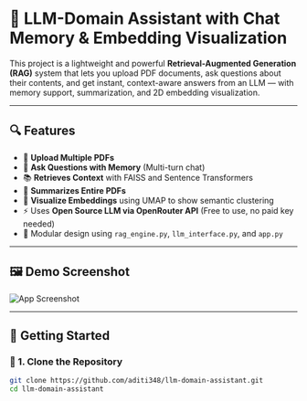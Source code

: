# 🤖 LLM-Domain Assistant with Chat Memory & Embedding Visualization

This project is a lightweight and powerful **Retrieval-Augmented Generation (RAG)** system that lets you upload PDF documents, ask questions about their contents, and get instant, context-aware answers from an LLM — with memory support, summarization, and 2D embedding visualization.

---

## 🔍 Features

- 📄 **Upload Multiple PDFs**
- 🧠 **Ask Questions with Memory** (Multi-turn chat)
- 📚 **Retrieves Context** with FAISS and Sentence Transformers
- 🧾 **Summarizes Entire PDFs**
- 🎯 **Visualize Embeddings** using UMAP to show semantic clustering
- ⚡ Uses **Open Source LLM via OpenRouter API** (Free to use, no paid key needed)
- 🧩 Modular design using `rag_engine.py`, `llm_interface.py`, and `app.py`

---

## 🖼️ Demo Screenshot

![App Screenshot](assets/demo.png) <!-- Optional if you have one -->

---

## 🚀 Getting Started

### 🔧 1. Clone the Repository

```bash
git clone https://github.com/aditi348/llm-domain-assistant.git
cd llm-domain-assistant